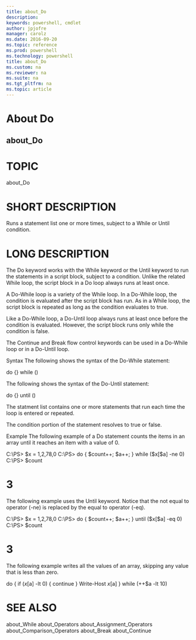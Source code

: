 ```yaml
---
title: about_Do
description: 
keywords: powershell, cmdlet
author: jpjofre
manager: carolz
ms.date: 2016-09-20
ms.topic: reference
ms.prod: powershell
ms.technology: powershell
title: about_Do
ms.custom: na
ms.reviewer: na
ms.suite: na
ms.tgt_pltfrm: na
ms.topic: article
---
```

# About Do
## about_Do
# TOPIC

about_Do

# SHORT DESCRIPTION

Runs a statement list one or more times, subject to a While or Until
condition.

# LONG DESCRIPTION

The Do keyword works with the While keyword or the Until keyword to run
the statements in a script block, subject to a condition. Unlike the
related While loop, the script block in a Do loop always runs at least
once.

A Do-While loop is a variety of the While loop. In a Do-While loop, the
condition is evaluated after the script block has run. As in a While loop,
the script block is repeated as long as the condition evaluates to true.

Like a Do-While loop, a Do-Until loop always runs at least once before
the condition is evaluated. However, the script block runs only while
the condition is false.

The Continue and Break flow control keywords can be used in a Do-While
loop or in a Do-Until loop.

Syntax
The following shows the syntax of the Do-While statement:

do {<statement list>} while (<condition>)

The following shows the syntax of the Do-Until statement:

do {<statement list>} until (<condition>)

The statment list contains one or more statements that run each time
the loop is entered or repeated.

The condition portion of the statement resolves to true or false.

Example
The following example of a Do statement counts the items in an
array until it reaches an item with a value of 0.

C:\PS> $x = 1,2,78,0
C:\PS> do { $count++; $a++; } while ($x[$a] -ne 0)
C:\PS> $count
# 3


The following example uses the Until keyword. Notice that
the not equal to operator (-ne) is replaced by the
equal to operator (-eq).

C:\PS> $x = 1,2,78,0
C:\PS> do { $count++; $a++; } until ($x[$a] -eq 0)
C:\PS> $count
# 3


The following example writes all the values of an array, skipping any
value that is less than zero.

do
{
if ($x[$a] -lt 0) { continue }
Write-Host $x[$a]
}
while (++$a -lt 10)

# SEE ALSO

about_While
about_Operators
about_Assignment_Operators
about_Comparison_Operators
about_Break
about_Continue

